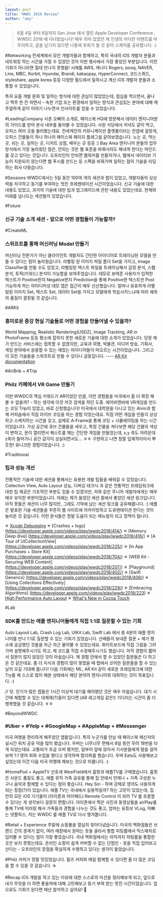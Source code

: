 ```yaml
---
layout: post
title: "WWDC 2018 Review"
author: "amy"
---
```


> 6월 4일 부터 8일까지 San Jose 에서 열린 Apple Developer Conference , WWDC 2018 에 다녀왔습니다! 매우 의미 있었던 제 인생의 커다란 이벤트를 마무리하고, 글을 남기지 않으면 나중에 후회가 될 것 같아 스케치를 공유합니다. :)

#Networking
전세계에서 모인 개발자들과 함께하고, 특히 국내의 iOS 개발자 분들과 네트워킹 하는 시간을 가질 수 있었던 것이 이번 행사에서 가장 좋았던 부분입니다. 이런 기회가 아니라면 절대 만나지 못했을! 시애틀 AWS, 캐나다 Rogers, pooq, NAVER, Line, MBC, Korbit, Hyundai, Brandi, kakaopay, HyperConnect, 코드스쿼드, styleshare, apple korea 등등 다양한 필드에서 일하시고 계신 iOS 개발자 분들과 소통할 수 있었습니다. 

특히 요즘 개발 문화 및 일하는 방식에 대한 관심이 많았었는데, 점심을 먹으면서, 끝나고 맥주 한 잔 하면서 - 속한 기업 또는 환경에서 일하는 방식과 관심있는 분야에 대해 캐주얼하게 같이 이야기 나누면서 인사이트를 얻을 수 있었습니다. 

#LeadingCompany
사촌 오빠의 소개로, 페이스북 HQ에 방문해서 데이터 엔지니어분의 가이드를 받아 본사 내부를 둘러볼 수 있었습니다. 사원 식당에서 저녁도 같이 먹고, 오피스 여러 곳을 둘러봤는데요. 전세계인의 커뮤니케이션 플랫폼이라는 컨셉에 걸맞게, 오피스 건물들이 하나 하나의 페이스북 페이지 플래그쉽 같아보였습니다. 노는 곳, 먹는 곳, 쉬는 곳, 일하는 곳, 디저트 상점, 배우는 곳 등등 :) Bay Area 엔지니어 분들의 업무 방식에서 가장 놀라웠던 점은, 안되는 것은 웹 표준을 바꿔서라도 해내게 한다는 마인드를 갖고 있다는 것입니다. 오프라인이 안되면 웹워커를 만들자거나, 웹에서 네이티브 기능이 지원되지 않는다면 웹 푸시를 만드는 등 스펙을 바꿔가며 일하는 점이 기술을 리딩하는 회사 다웠습니다. 

#Sessions
WWDC에서는 5일 동안 100여 개의 세션과 랩이 있었고, 개발자들의 상상력을 자극하고 동기를 부여하는 멋진 프레젠테이션 시간이었습니다. 신규 기술에 대한 내용도 있었고, 과거의 기술에 대한 팁과 업그레이드에 관한 내용도 있었는데요. 현재와 미래를 넘나드는 세션들이 있었습니다.

#Future 
### 신규 기술 소개 세션 - 앞으로 어떤 경험들이 가능할까?

#CreateML 
### 스위프트를 통해 머신러닝 Model 만들기
머신러닝 전문가가 아닌 클라이언트 개발자도 간단한 아이디어로 트레이닝된 모델을 만들 수 있다는 점이 놀라웠습니다. 라벨링 된 이미지 파일 폴더 Set을 가지고, Image Classifier를 만들 수도 있었고, 라벨링된 텍스트 파일을 트레이닝해서 감정 분석, 스팸 분석, 토픽(키워드) 분석이 가능함을 보여주었습니다. 데모로 보여준 사용자가 입력한 텍스트가 Positive한지 Negative한지 Prediction을 통해 Positive한 텍스트만 Post 가능하게 하는 아이디어성 데모 앱은 접근이 매우 신선했습니다. 얼마나 유효하게 라벨링된 이미지 Set, 텍스트 Set, 데이터 Set을 가지고 모델에게 학습시키느냐에 따라 예측의 품질이 결정될 것 같습니다. 

#ARKit
### 흥미로운 증강 현실 기술들로 어떤 경험을 만들어낼 수 있을까?
World Mapping, Realistic Rendering(USDZ), Image Tracking, AR in PhotoFrame 등등 평소에 접하지 못한 새로운 기술에 대한 소개가 있었습니다. 당장 제가 만드는 서비스에는 접목할 수 없겠지만, 교육과 여행, 박물관, 미디어 방송, 기획사, 게임 분야에서 응용할 수 있는 재밌는 아이디어들이 떠오르는 시간이었습니다. 그리고 이 모든 기술들을 스위프트로 만들 수 있다니 감동입니다. ---- [AR Kit documentation](https://developer.apple.com/documentation/arkit/scanning_and_detecting_3d_objects)


#AirBnb + #Trip 
### Philz 카페에서 VR Game 만들기 
이번 WWDC의 핵심 키워드가 AR이었던 만큼, 이런 경험들을 미국에서 좀 더 확장 해볼 수 없을까? - 하는 생각에 이것 저것 검색을 하던 도중. 에어비앤비에 VR게임을 만드는 코딩 Trip이 있었고, 바로 신청했습니다! 미국에서 대학원을 다니고 있는 Alvin과 함께 커피숍에서 직접 라이브 코딩을 하는 경험 이었는데요. 직접 어떤 게임을 만들지 상상하고 스케치하는 시간을 갖고, 실제로 A-Frame을 통해 코딩 + 시뮬레이팅을 하는 시간이었습니다. 가상 공간에 큐브 건물들을 세우고, 특정 건물을 쳐다보면 해당 건물의 색상이 변하고, 문이 열리면서 퀘스트를 깨는 간단한 게임을 만들었는데, x,y 축도 어려운데 z축이 들어가니 공간 감각이 상실되면서도... ㅎㅎ 구현하고 나면 정말 입체적이어서 뿌듯한! 유니크한 경험이었습니다. :) 

#Traditional
### 팁과 성능 개선
전통적인 기술에 대한 세션을 통해서는 유용한 개발 팁들을 배워갈 수 있었습니다. Collection View, Auto Layout 성능, 디버깅 테크닉 과 같은 전통적인 프레임워크에 대한 팁 제공은 기초적인 부분도 있을 수 있겠지만, 저와 같은 주니어 개발자에게는 매우 매우 유익한 부분이었습니다. 아래는 제가 들었던 세션 중에서 좋았던 세션 링크입니다. 아직 못들은 세션이 너무 많지만, 그래도 기억에 남는 세션 링크를 공유해봅니다. :) 애플은 발표한 기술 세션들을 꾸준히 웹 사이트에 아카이빙하고 도큐멘테이션 한다는 것이 놀라운 것 같습니다. 이런 문서들은 정말 도움이 되는 매뉴얼이 되고 정책이 됩니다.

✳︎ [Xcode Debugging](https://developer.apple.com/videos/play/wwdc2018/412/)
✳︎ [Crashes + logs]
(https://developer.apple.com/videos/play/wwdc2018/414/)
✳︎ [Memory Deep dive]
(https://developer.apple.com/videos/play/wwdc2018/416/) 
✳︎ [A Tour of UICollectionView]
(https://developer.apple.com/videos/play/wwdc2018/225/) 
✳︎ [In App Purchases + Store Kit]
(https://developer.apple.com/videos/play/wwdc2018/704/) 
✳︎ [WEB Kit - Securing WEB Content]
(https://developer.apple.com/videos/play/wwdc2018/207/)
✳︎ [Playground]
(https://developer.apple.com/videos/play/wwdc2018/402/)
✳︎ [Swift Generics]
(https://developer.apple.com/videos/play/wwdc2018/406/)
✳︎ [Using Collections Effectively]
(https://developer.apple.com/videos/play/wwdc2018/229/) 
✳︎ [Embracing Algorithms]
(https://developer.apple.com/videos/play/wwdc2018/223) 
✳︎ [High Performance Auto Layout](https://developer.apple.com/videos/play/wwdc2018/220/) 
✳︎ [What's New in Cocoa Touch](https://developer.apple.com/videos/play/wwdc2018/202/)

#Lab 
### SDK를 만드는 애플 엔지니어들에게 직접 1:1로 질문할 수 있는 기회
Auto Layout Lab, Crash Log Lab, UIKit Lab, Swift Lab 에서 총 4분의 애플 엔지니어를 만나 1:1로 질문할 수 있는 기회가 있었습니다. 선배들이 보내준 질문 + 제가 평소에 궁금했던 것들을 차근 차근 물어볼 수 있었는데요. 화이트보드에 직접 그림을 그려가며 설명해주시기도 하고, 제 코드를 직접 수정해주시기도 했습니다. 아직 경험이 짧아서 질문이 많지 않았던 것이 아쉽습니다. 제 경험 안에서 할 수 있었던 질문들은 다 하고 온 것 같은데요. 좀 더 지식과 경험이 많이 쌓였을 때 랩에서 코어한 질문들을 할 수 있는 날이 오길 기대해 봅니다! 다음 기회에는 ML, AR Kit 같이 새로운 프레임워크에 대한 Try를 제 스스로 많이 해본 상태에서 해당 분야의 엔지니어와 대화하는 것이 목표입니다. :)

// 덧. 인기가 많은 랩들은 1시간 이상씩 대기를 해야했던 것은 매우 아쉽습니다. 대기 시간에 체험할 수 있는 대체재(?)들이 있다면 (AR 레고게임 같은!) 기다리는 시간이 좀 더 행복했을 것 같습니다. ㅎㅎ

#BeyondWWDC

### #Uber + #Yelp + #GoogleMap + #AppleMap + #Messenger
미국 여행을 편리하게 해주었던 앱들입니다. 특히 누군가를 만날 때 페이스북 메신저의 실시간 위치 공유 덕을 많이 봤습니다. 우버는 너무너무 편해서 8일 동안 무려 18번을 타게 되었는데요. 교통비가 조금 오버 됐지만, 일부러 앞에 앉아서 기사분들에게 말을 걸어보며 1:1 영어 회화 수업을 했다고 생각하며 합리화를 했습니다. 우버 Eats도 사용해보고 싶었는데 이건 다음 미국 여행때 해보는 것으로 미룹니다. :) 

#HomePod + AppleTV
산호세 WestField에서 홈팟과 애플TV를 구매했습니다. 홈팟은 사운드 품질도 좋고, 애플 뮤직 가족 공유를 통해 집 안에서 언제나 + 가족 구성원 누구나 음악과 함께할 수 있다는 점이 좋습니다. Hey Siri - 하며 강제로 영어도 사용하게 되는 장점(?)이 있습니다. 애플 TV는 국내에서 실용적일까? 하는 고민이 있었는데, 집 안의 모든 iOS 기기들이 (아이폰과 아이패드) Remote Control 이 되어 TV 를 조종할 수 있다는 게 생각보다 굉장히 편합니다. 아이폰에서 찍은 사진과 동영상들을 airPlay를 통해 TV에 미러링 해서 가족들과 경험을 나누는 것도 좋고, 엄마는 유튜브 VLog, 아빠는 넷플릭스, 저는 WWDC 를 애플 TV로 다시 챙겨봅니다.

#Retail + Experience
주말에 쇼핑몰을 열심히 찾아다녔습니다. 미국의 백화점들은 브랜드 간의 경계가 없이, 여러 매장에서 원하는 옷을 골라서 통합 피팅룸에서 믹스매치로 입어볼 수 있다는 점이 가장 좋았습니다. 국내 백화점에서는 아직까지 피팅룸을 통합한 곳은 보지 못했는데요. 온라인 쇼핑이 쉽게 커버할 수 없는 단점인 - 옷을 직접 입어보고 산다는 - 오프라인의 장점을 확실하게 수행하고 있다는 생각이 들었습니다.

#Philz
커피가 정말 맛있었습니다. 필즈 커피와 매일 함께할 수 있다면 좀 더 많은 코딩을 할 수 있을 것 같습니다. ☕️ 

#Recap
iOS 개발을 하고 있는 이유에 대한 스스로의 미션을 정리해보게 되고, 앞으로 내가 무엇을 더 하면 좋을까에 대해 고민해보고 동기 부여 받는 멋진 시간이었습니다. 앞으로도 기회가 된다면 매년 참석하고 싶어요! 🌴